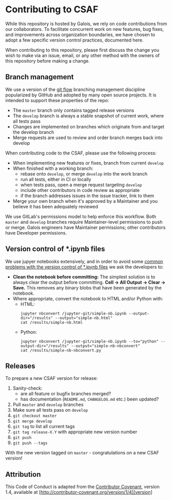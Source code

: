 # Contributing to CSAF

While this repository is hosted by Galois, we rely on code contributions from our collaborators. To facilitate concurrent work on new features, bug fixes, and improvements across organization boundaries, we have chosen to adopt a few specific version control practices, documented here.

When contributing to this repository, please first discuss the change you wish to make via an issue, email, or any other method with the owners of this repository before making a change.

## Branch management

We use a version of the [git flow](https://nvie.com/posts/a-successful-git-branching-model/)
branching management discipline popularized by GitHub and adopted by many open source projects.
It is intended to support these properties of the repo:

- The `master` branch only contains tagged release versions
- The `develop` branch is always a stable snapshot of current work, where all tests pass
- Changes are implemented on branches which originate from and target the develop branch
- Merge requests are used to review and order branch merges back into develop

When contributing code to the CSAF, please use the following process:

- When implementing new features or fixes, branch from current `develop`
- When finished with a working branch:
    - rebase onto `develop`, or merge `develop` into the work branch
    - run all tests, either in CI or locally 
    - when tests pass, open a merge request targeting `develop`
    - include other contributors in code review as appropriate
    - if the branch addresses issues in the issue tracker, link to them
- Merge your own branch when it's approved by a Maintainer
  and you believe it has been adequately reviewed

We use GitLab's permissions model to help enforce this workflow.
Both `master` and `develop` branches require Maintainer-level permissions to push or merge.
Galois engineers have Maintainer permissions;
other contributors have Developer permissions.

## Version control of *.ipynb files

We use jupyer notebooks extensively, and in order to avoid some [common problems with the version control of *.ipynb files](https://nextjournal.com/schmudde/how-to-version-control-jupyter) we ask the developers to:

* **Clean the notebook before committing:** The simplest solution is to always clear the output before committing. **Cell → All Output → Clear → Save.** This removes any binary blobs that have been generated by the notebook. 
* Where appropriate, convert the notebook to HTML and/or Python with:
  * HTML:
    ```
    jupyter nbconvert /jupyter-git/simple-nb.ipynb --output-dir="/results" --output="simple-nb.html"
    cat /results/simple-nb.html
    ```
  * Python:
    ```
    jupyter nbconvert /jupyter-git/simple-nb.ipynb --to="python" --output-dir="/results" --output="simple-nb-nbconvert"
    cat /results/simple-nb-nbconvert.py
    ```

## Releases

To prepare a new CSAF version for release:

1. Sanity-check:
   * are all feature or bugfix branches merged?
   * has documentation (`README.md`, `CHANGELOG.md` etc.) been updated?
1. Pull `master` and `develop` branches
1. Make sure all tests pass on `develop`
1. `git checkout master`
1. `git merge develop`
1. `git tag` to list all current tags
1. `git tag release-X.Y` with appropriate new version number
1. `git push`
1. `git push --tags`

With the new version tagged on `master` - congratulations on a new CSAF version!

## Attribution

This Code of Conduct is adapted from the [Contributor Covenant][homepage], version 1.4,
available at [http://contributor-covenant.org/version/1/4][version]

[homepage]: http://contributor-covenant.org
[version]: http://contributor-covenant.org/version/1/4/